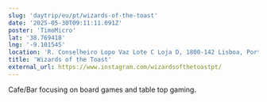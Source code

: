 ```yaml
---
slug: 'daytrip/eu/pt/wizards-of-the-toast'
date: '2025-05-30T09:11:11.091Z'
poster: 'TimoMicro'
lat: '38.769418'
lng: '-9.101545'
location: 'R. Conselheiro Lopo Vaz Lote C Loja D, 1800-142 Lisboa, Portugal'
title: 'Wizards of the Toast'
external_url: https://www.instagram.com/wizardsofthetoastpt/
---
```

Cafe/Bar focusing on board games and table top gaming.
